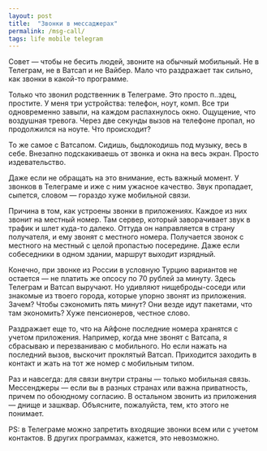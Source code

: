 ```yaml
---
layout: post
title:  "Звонки в мессаджерах"
permalink: /msg-call/
tags: life mobile telegram
---
```


Совет — чтобы не бесить людей, звоните на обычный мобильный. Не в Телеграм, не в
Ватсап и не Вайбер. Мало что раздражает так сильно, как звонки в какой-то
программе.

Только что звонил родственник в Телеграме. Это просто п..здец, простите. У меня
три устройства: телефон, ноут, комп. Все три одновременно завыли, на каждом
распахнулось окно. Ощущение, что воздушная тревога. Через две секунды вызов на
телефоне пропал, но продолжился на ноуте. Что происходит?

То же самое с Ватсапом. Сидишь, быдлокодишь под музыку, весь в себе. Внезапно
подскакиваешь от звонка и окна на весь экран. Просто издевательство.

Даже если не обращать на это внимание, есть важный момент. У звонков в Телеграме
и иже с ним ужасное качество. Звук пропадает, сыпется, словом — гораздо хуже
мобильной связи.

Причина в том, как устроены звонки в приложениях. Каждое из них звонит на
местный номер. Там сервер, который заворачивает звук в трафик и шлет куда-то
далеко. Оттуда он направляется в страну получателя, и ему звонят с местного
номера. Получается звонок с местного на местный с целой пропастью
посередине. Даже если собеседники в одном здании, маршрут выходит изрядный.

Конечно, при звонке из России в условную Турцию вариантов не остается — не
платить же опсосу по 70 рублей за минуту. Здесь Телеграм и Ватсап выручают. Но
удивляют нищеброды-соседи или знакомые из твоего города, которые упорно звонят
из приложения. Зачем? Чтобы сэкономить пять минут? Они везде идут пакетами, что
там экономить? Хуже пенсионеров, честное слово.

Раздражает еще то, что на Айфоне последние номера хранятся с учетом
приложения. Например, когда мне звонят с Ватсапа, я сбрасываю и перезваниваю с
мобильного. Но если нажать на последний вызов, выскочит проклятый
Ватсап. Приходится заходить в контакт и жать на тот же номер с мобильным типом.

Раз и навсегда: для связи внутри страны — только мобильная связь. Мессенджеры —
если вы в разных странах или важна приватность, причем по обоюдному согласию. В
остальном звонить из приложения — днище и зашквар. Объясните, пожалуйста, тем,
кто этого не понимает.

PS: в Телеграме можно запретить входящие звонки всем или с учетом контактов. В
других программах, кажется, это невозможно.
